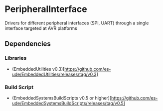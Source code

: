 # PeripheralInterface
Drivers for different peripheral interfaces (SPI, UART) through a single interface targeted at AVR platforms


## Dependencies
### Libraries
- (EmbeddedUtilities v0.3)[https://github.com/es-ude/EmbeddedUtilities/releases/tag/v0.3]

### Build Script
- (EmbeddedSystemsBuildScripts v0.5 or higher)[https://github.com/es-ude/EmbeddedSystemsBuildScripts/releases/tag/v0.5]
